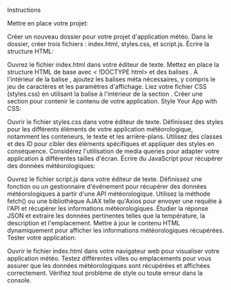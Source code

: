 Instructions

 

Mettre en place votre projet:

 

Créer un nouveau dossier pour votre projet d'application météo.
Dans le dossier, créer trois fichiers : index.html, styles.css, et script.js.
Écrire la structure HTML:

Ouvrez le fichier index.html dans votre éditeur de texte.
Mettez en place la structure HTML de base avec < !DOCTYPE html> et des balises <html>.
À l'intérieur de la balise <head>, ajoutez les balises méta nécessaires, y compris le jeu de caractères et les paramètres d'affichage.
Liez votre fichier CSS (styles.css) en utilisant la balise <link> à l'intérieur de la section <head>.
Créer une section <body> pour contenir le contenu de votre application.
Style Your App with CSS:

Ouvrir le fichier styles.css dans votre éditeur de texte.
Définissez des styles pour les différents éléments de votre application météorologique, notamment les conteneurs, le texte et les arrière-plans.
Utilisez des classes et des ID pour cibler des éléments spécifiques et appliquer des styles en conséquence.
Considérez l'utilisation de media queries pour adapter votre application à différentes tailles d'écran.
Écrire du JavaScript pour récupérer des données météorologiques:

Ouvrez le fichier script.js dans votre éditeur de texte.
Définissez une fonction ou un gestionnaire d'événement pour récupérer des données météorologiques à partir d'une API météorologique.
Utilisez la méthode fetch() ou une bibliothèque AJAX telle qu'Axios pour envoyer une requête à l'API et récupérer les informations météorologiques.
Étudier la réponse JSON et extraire les données pertinentes telles que la température, la description et l'emplacement.
Mettre à jour le contenu HTML dynamiquement pour afficher les informations météorologiques récupérées.
Tester votre application:

Ouvrir le fichier index.html dans votre navigateur web pour visualiser votre application météo.
Testez différentes villes ou emplacements pour vous assurer que les données météorologiques sont récupérées et affichées correctement.
Vérifiez tout problème de style ou toute erreur dans la console.
